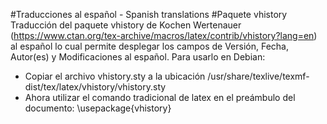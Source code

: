 #Traducciones al español - Spanish translations
#Paquete vhistory 
Traducción del paquete vhistory de Kochen Wertenauer (https://www.ctan.org/tex-archive/macros/latex/contrib/vhistory?lang=en)  al español lo cual permite desplegar los campos de Versión, Fecha, Autor(es) y Modificaciones al español.
Para usarlo en Debian:
* Copiar el archivo vhistory.sty a la ubicación /usr/share/texlive/texmf-dist/tex/latex/vhistory/vhistory.sty 
* Ahora utilizar el comando tradicional de latex en el preámbulo del documento:
\usepackage{vhistory}

